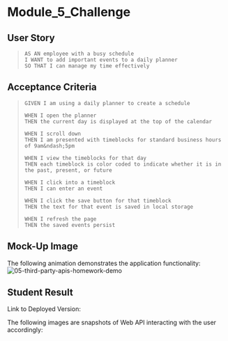 # Module_5_Challenge

## User Story
> `AS AN employee with a busy schedule`  
> `I WANT to add important events to a daily planner`  
> `SO THAT I can manage my time effectively`

## Acceptance Criteria
> `GIVEN I am using a daily planner to create a schedule`
> 
> `WHEN I open the planner`  
> `THEN the current day is displayed at the top of the calendar`
> 
> `WHEN I scroll down`  
> `THEN I am presented with timeblocks for standard business hours of 9am&ndash;5pm`
> 
> `WHEN I view the timeblocks for that day`  
> `THEN each timeblock is color coded to indicate whether it is in the past, present, or future`
> 
> `WHEN I click into a timeblock`  
> `THEN I can enter an event`
> 
> `WHEN I click the save button for that timeblock`  
> `THEN the text for that event is saved in local storage`
> 
> `WHEN I refresh the page`  
> `THEN the saved events persist`

## Mock-Up Image
The following animation demonstrates the application functionality:  
![05-third-party-apis-homework-demo](https://github.com/nava003/Module_5_Challenge/assets/32070635/5a60311c-24c0-4721-b09c-70700d14e985)

## Student Result
Link to Deployed Version:  
  
The following images are snapshots of Web API interacting with the user accordingly:  
